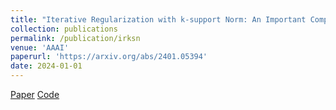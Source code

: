 ```yaml
---
title: "Iterative Regularization with k-support Norm: An Important Complement to Sparse Recovery, **William de Vazelhes**, Bhaskar Mukhoty, Xiao-Tong Yuan, Bin Gu"
collection: publications
permalink: /publication/irksn
venue: 'AAAI'
paperurl: 'https://arxiv.org/abs/2401.05394'
date: 2024-01-01
---
```

[Paper](https://arxiv.org/abs/2401.05394)
[Code](https://github.com/wdevazelhes/IRKSN_AAAI2024)
